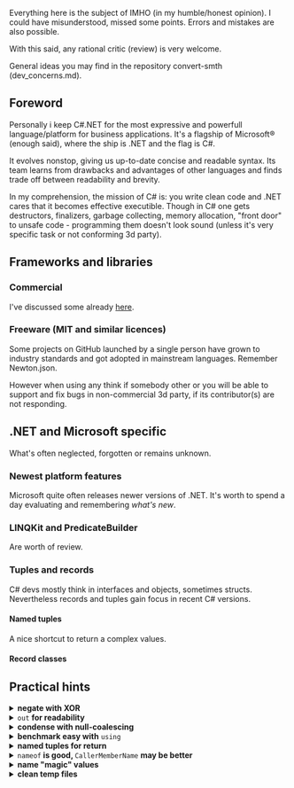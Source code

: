 
Everything here is the subject of IMHO (in my humble/honest opinion). I could have misunderstood, missed some points. Errors and mistakes are also possible.

With this said, any rational critic (review) is very welcome.

General ideas you may find in the repository convert-smth (dev_concerns.md).

## Foreword
Personally i keep C#\.NET for the most expressive and powerfull language/platform for business applications. It's a flagship of Microsoft&#174; (enough said), where the ship is .NET and the flag is C#. 

It evolves nonstop, giving us up-to-date concise and readable syntax. Its team learns from drawbacks and advantages of other languages and finds trade off between readability and brevity.

In my comprehension, the mission of C# is: you write clean code and .NET cares that it becomes effective executible. Though in C# one gets destructors, finalizers, garbage collecting, memory allocation, "front door" to unsafe code  - programming them doesn't look sound (unless it's very specific task or not conforming 3d party).

## Frameworks and libraries
### Commercial
I've discussed some already [here](WPF-MVVM/Guidelines.md).
### Freeware (MIT and similar licences)
Some projects on GitHub launched by a single person have grown to industry standards and got adopted in mainstream languages. Remember Newton.json.

However when using any think if somebody other or you will be able to support and fix bugs in non-commercial 3d party, if its contributor(s) are not responding.

## .NET and Microsoft specific
What's often neglected, forgotten or remains unknown.
### Newest platform features
Microsoft quite often releases newer versions of .NET.
It's worth to spend a day evaluating and remembering <i>what's new</i>.

### LINQKit and PredicateBuilder
Are worth of review.

### Tuples and records
C# devs mostly think in interfaces and objects, sometimes structs.
Nevertheless records and tuples gain focus in recent C# versions.

#### Named tuples
A nice shortcut to return a complex values.

#### Record classes

## Practical hints

<details>
<summary><b>negate with XOR</b></summary>

```diff csharp
var isLoading = false;
// ...
-     isLoading = !isLoading
+     isLoading ^= true;
// XOR with true explicitly tells that this is inversion

-    legacyObject.SomeLongModuleName.PoorlyNamedVariable1 = !legacyObject.SomeLongModuleName.PoorlyNamedVariable1;
+    legacyObject.SomeLongModuleName.PoorlyNamedVariable1 ^= true;
// terser and prevents typing errors (when one applies a var/prop with similar name)
```
</details>

<details>
<summary><code>out</code> <b>for readability</b></summary>

```csharp
if (!pauseComplete(out var msRemaining))
   module.Sleep(msRemaining);
```
</details>

<details>
<summary><b>condense with null-coalescing</b></summary>
This will spare at least a line.
   
```csharp
_order = order?? throw new ArgumentNullException(nameof(order));
```
</details>

<details>
<summary><b>benchmark easy with</b> <code>using</code></summary>
For straightforward logging/profiling use <code>ctor</code> and <code>Dispose()</code> of a being *used* benchmark.
   
<code>[CallerMemberName]</code> in the constructor will prevent mistaken names of the being *benchmarked*.

```csharp
using (var benchmark = new Benchmark())
{
    // benchmarked stuff here
}

class Benchmark : IDisposable
{
   string _caller;
   public Benchmark([CallerMemberName] string caller = "<undefined>") {
      _caller = caller;
      // start log here id-d with _caller
   }

   public void Dispose() {
       // finish log here id-d with _caller
   }
}
```
</details>

<details>
<summary><b>named tuples for return</b></summary>
Even in the stricktest OOD does not manadate to declare objects for every trifle. And declarei
   
</details>
   
<details>
<summary><code>nameof</code><b> is good, <code></b>CallerMemberName</code> <b>may be better</b></summary>

```diff csharp
+   public
-   private
```   
</details>

<details>
<summary><b>name "magic" values</b></summary>
   
```diff csharp
-     legacySystem.ModuleD1.Abracadabra = true; // specifies that text input is treated culture-insensitive
+     bool IsInputCultureInvariant = ...
+     legacySystem.ModuleD1.Abracadabra = IsInputCultureInvariant;
   
-     popup(shortMessage).ShowFor(3200);
+     popup(shortMessage).ShowFor(Ux.Milliseconds.MinToReadPrompt);
```
</details>
   
<details>
<summary><b>сlean temp files</b></summary>

The naming of *temporary* folder (and files) is deceptive. It grows, unless you time up to time clean this folder on your own. Even prominent applications put tons of waste there. &nbsp;&nbsp;<sup>**_win**</sup>

&nbsp;&nbsp;<sub><sup>**_win**</sup>&nbsp;&nbsp;And Windows&trade; predictably won't care about these files, say, on restart.</sub>

If your application exchanges/stores big volumes of data through %tmp%, it's nice .
Keeping track of created temp files and deleting them on exit (e.g. flushing specific subfolder) isn't the award-winning idea:
+ application may crash
+ you shoud distinguish between instances of the same application
+ the logic for temp files could be compicated (e.g. biz process on the end of application)

<code>FileOptions.DeleteOnClose</code> may be suitable. In the snippet below a file won't be deleted if only power supply abruptly goes off:
```csharp
using (var fs = new FileStream(Path.GetTempFileName(), FileMode.Open, 
          FileAccess.ReadWrite, FileShare.None, 4096, FileOptions.DeleteOnClose)) {
               // payload here: reading or storing data into/from shared prop
}
```
Nice to develop a kind of wrapper, through which data is sent/read to/from temp storage.
</details>
